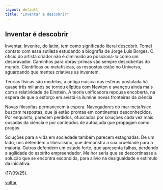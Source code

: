 ```yaml
---
layout: default
title: "Inventar é descobrir"
--- 
```


## Inventar é descobrir

Inventar, Invenire, do latim, tem como significado literal descobrir. Tomei contato com essa sutileza estudando a biografia de Jorge Luís Borges. O ofício do artista criador não é diminuído ao posicioná-lo como um desbravador. Caminhos para obras-primas são sempre descobertas do mundo. Científicas ou metafísicas, as respostas estão no Universo, aguardando que mentes criativas as inventem.

Teorias físicas são modelos, a antiga música das esferas postulada há quase três mil anos se tornou elíptica com Newton e avançou ainda mais com a relatividade de Einstein. A teoria unificadora repousa encoberta, na espera de que o esforço em avistá-la ilumine novas fronteiras da ciência.

Novas filosofias permanecem à espera. Navegadores do mar metafísico buscam respostas, que já estão prontas em continentes desconhecidos. Por enquanto, parecem perdidos, ofuscados por soluções cada vez mais ousadas da ciência e por conteúdos de autoajuda que propagam como pragas.

Soluções para a vida em sociedade também parecem estagnadas. De um lado, uns defendem o liberalismo, que demonstra a sua crueldade para a maioria. Outros defendem um estado forte, que apresenta falhas, perdendo a agilidade do espírito empreendedor. Melhor seria que se descortinasse a solução que se encontra escondida, para alívio na desigualdade e estímulo da iniciativa.

(17/09/25).

[voltar](./)